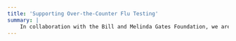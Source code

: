 ```yaml
---
title: 'Supporting Over-the-Counter Flu Testing'
summary: |
    In collaboration with the Bill and Melinda Gates Foundation, we are investigating how smartphones can help people conduct rapid diagnostic tests (RDTs) on their own to diagnose the flu. We are tackling this project from multiple angles, which include procedural checks and strip interpretation through computer vision. We are also exploring ways that smartphone sensors can be used to detect symptoms, thus generating additional information for the diagnostic process.
---
```

